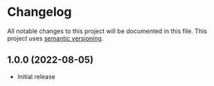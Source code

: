 # Changelog

All notable changes to this project will be documented in this file. This project uses [semantic versioning](https://semver.org/).

## 1.0.0 (2022-08-05)

* Initial release